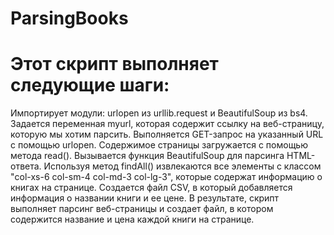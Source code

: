 ﻿# ParsingBooks
# Этот скрипт выполняет следующие шаги:

Импортирует модули: urlopen из urllib.request и BeautifulSoup из bs4.
Задается переменная myurl, которая содержит ссылку на веб-страницу, которую мы хотим парсить.
Выполняется GET-запрос на указанный URL с помощью urlopen.
Содержимое страницы загружается с помощью метода read().
Вызывается функция BeautifulSoup для парсинга HTML-ответа.
Используя метод findAll() извлекаются все элементы с классом "col-xs-6 col-sm-4 col-md-3 col-lg-3", которые содержат информацию о книгах на странице. 
Создается файл CSV, в который добавляется информация о названии книги и ее цене.
В результате, скрипт выполняет парсинг веб-страницы и создает файл, в котором содержится название и цена каждой книги на странице.
